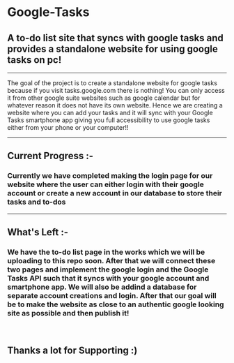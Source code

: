 <h1>Google-Tasks</h1>
<h2>A to-do list site that syncs with google tasks and provides a standalone website for using google tasks on pc!</h2>
<hr>
The goal of the project is to create a standalone website for google tasks because if you visit tasks.google.com there is nothing! You can only access it from other google suite websites such as google calendar but for whatever reason it does not have its own website. Hence we are creating a website where you can add your tasks and it will sync with your Google Tasks smartphone app giving you full accessibility to use google tasks either from your phone or your computer!!
<hr>
<h2>Current Progress :- </h2>
<h3>Currently we have completed making the login page for our website where the user can either login with their google account or create a new account in our database to store their tasks and to-dos</h3>
<hr>
<h2>What's Left :- </h2>
<h3>We have the to-do list page in the works which we will be uploading to this repo soon. After that we will connect these two pages and implement the google login and the Google Tasks API such that it syncs with your google account and smartphone app. We will also be addind a database for separate account creations and login.  After that our goal will be to make the website as close to an authentic google looking site as possible and then publish it!</h3>
<br>
<h2>Thanks a lot for Supporting :)</h2>
